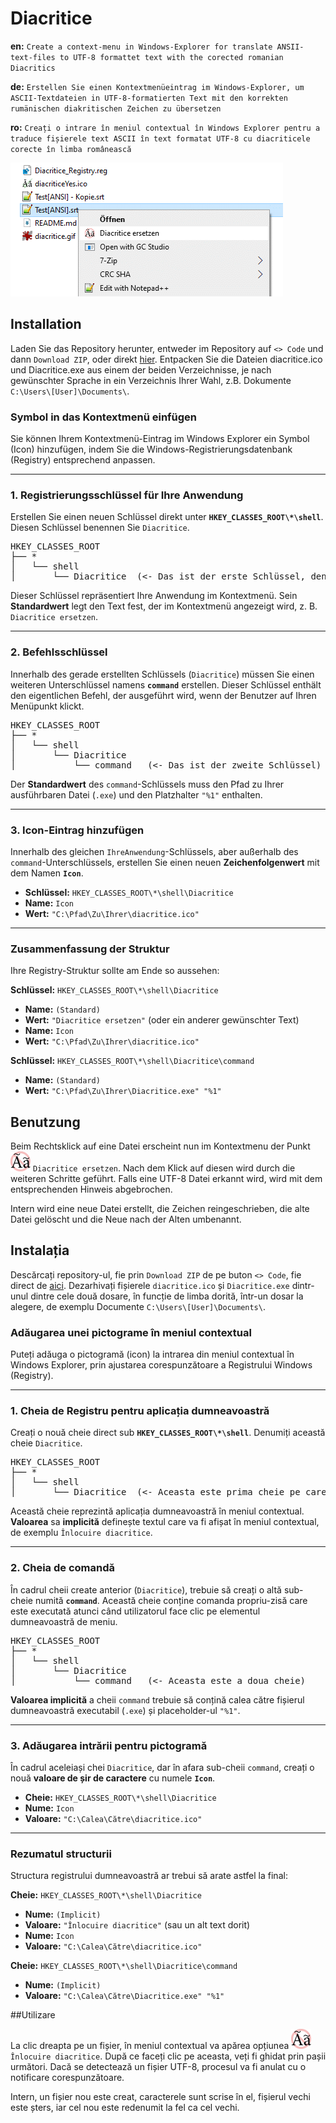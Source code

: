 # Diacritice

**en:** `Create a context-menu in Windows-Explorer for translate ANSII-text-files to UTF-8 formattet text with the corected romanian Diacritics`

**de:** `Erstellen Sie einen Kontextmenüeintrag im Windows-Explorer, um ASCII-Textdateien in UTF-8-formatierten Text mit den korrekten rumänischen diakritischen Zeichen zu übersetzen`

**ro:** `Creați o intrare în meniul contextual în Windows Explorer pentru a traduce fișierele text ASCII în text formatat UTF-8 cu diacriticele corecte în limba românească`

![](kontextmenu.gif)

## Installation

Laden Sie das Repository herunter, entweder im Repository auf `<> Code` und dann `Download ZIP`, oder direkt [hier](https://github.com/Chregu73/Diacritice/archive/refs/heads/main.zip). Entpacken Sie die Dateien diacritice.ico und Diacritice.exe aus einem der beiden Verzeichnisse, je nach gewünschter Sprache in ein Verzeichnis Ihrer Wahl, z.B. Dokumente `C:\Users\[User]\Documents\`.

### Symbol in das Kontextmenü einfügen

Sie können Ihrem Kontextmenü-Eintrag im Windows Explorer ein Symbol (Icon) hinzufügen, indem Sie die Windows-Registrierungsdatenbank (Registry) entsprechend anpassen.

---

### 1. Registrierungsschlüssel für Ihre Anwendung

Erstellen Sie einen neuen Schlüssel direkt unter **`HKEY_CLASSES_ROOT\*\shell`**. Diesen Schlüssel benennen Sie `Diacritice`.

<pre>
HKEY_CLASSES_ROOT
├── *
│   └── shell
│       └── Diacritice  (<- Das ist der erste Schlüssel, den Sie erstellen)
</pre>

Dieser Schlüssel repräsentiert Ihre Anwendung im Kontextmenü. Sein **Standardwert** legt den Text fest, der im Kontextmenü angezeigt wird, z. B. `Diacritice ersetzen`.

---

### 2. Befehlsschlüssel

Innerhalb des gerade erstellten Schlüssels (`Diacritice`) müssen Sie einen weiteren Unterschlüssel namens **`command`** erstellen. Dieser Schlüssel enthält den eigentlichen Befehl, der ausgeführt wird, wenn der Benutzer auf Ihren Menüpunkt klickt.

<pre>
HKEY_CLASSES_ROOT
├── *
│   └── shell
│       └── Diacritice
│           └── command   (<- Das ist der zweite Schlüssel)
</pre>

Der **Standardwert** des `command`-Schlüssels muss den Pfad zu Ihrer ausführbaren Datei (`.exe`) und den Platzhalter `"%1"` enthalten.

---

### 3. Icon-Eintrag hinzufügen

Innerhalb des gleichen `IhreAnwendung`-Schlüssels, aber außerhalb des `command`-Unterschlüssels, erstellen Sie einen neuen **Zeichenfolgenwert** mit dem Namen **`Icon`**.

- **Schlüssel:** `HKEY_CLASSES_ROOT\*\shell\Diacritice`
- **Name:** `Icon`
- **Wert:** `"C:\Pfad\Zu\Ihrer\diacritice.ico"`

---

### Zusammenfassung der Struktur

Ihre Registry-Struktur sollte am Ende so aussehen:

**Schlüssel:** `HKEY_CLASSES_ROOT\*\shell\Diacritice`
- **Name:** `(Standard)`
- **Wert:** `"Diacritice ersetzen"` (oder ein anderer gewünschter Text)
- **Name:** `Icon`
- **Wert:** `"C:\Pfad\Zu\Ihrer\diacritice.ico"`

**Schlüssel:** `HKEY_CLASSES_ROOT\*\shell\Diacritice\command`
- **Name:** `(Standard)`
- **Wert:** `"C:\Pfad\Zu\Ihrer\Diacritice.exe" "%1"`

## Benutzung

Beim Rechtsklick auf eine Datei erscheint nun im Kontextmenu der Punkt ![](diacritice.gif) `Diacritice ersetzen`. Nach dem Klick auf diesen wird durch die weiteren Schritte geführt. Falls eine UTF-8 Datei erkannt wird, wird mit dem entsprechenden Hinweis abgebrochen.

Intern wird eine neue Datei erstellt, die Zeichen reingeschrieben, die alte Datei gelöscht und die Neue nach der Alten umbenannt. 

## Instalația

Descărcați repository-ul, fie prin `Download ZIP` de pe buton `<> Code`, fie direct de [aici](https://github.com/Chregu73/Diacritice/archive/refs/heads/main.zip). Dezarhivați fișierele `diacritice.ico` și `Diacritice.exe` dintr-unul dintre cele două dosare, în funcție de limba dorită, într-un dosar la alegere, de exemplu Documente `C:\Users\[User]\Documents\`.

### Adăugarea unei pictograme în meniul contextual

Puteți adăuga o pictogramă (icon) la intrarea din meniul contextual în Windows Explorer, prin ajustarea corespunzătoare a Registrului Windows (Registry).

---

### 1. Cheia de Registru pentru aplicația dumneavoastră

Creați o nouă cheie direct sub **`HKEY_CLASSES_ROOT\*\shell`**. Denumiți această cheie `Diacritice`.

<pre>
HKEY_CLASSES_ROOT
├── *
│   └── shell
│       └── Diacritice  (<- Aceasta este prima cheie pe care o creați)
</pre>

Această cheie reprezintă aplicația dumneavoastră în meniul contextual. **Valoarea** sa **implicită** definește textul care va fi afișat în meniul contextual, de exemplu `Înlocuire diacritice`.

---

### 2. Cheia de comandă

În cadrul cheii create anterior (`Diacritice`), trebuie să creați o altă sub-cheie numită **`command`**. Această cheie conține comanda propriu-zisă care este executată atunci când utilizatorul face clic pe elementul dumneavoastră de meniu.

<pre>
HKEY_CLASSES_ROOT
├── *
│   └── shell
│       └── Diacritice
│           └── command   (<- Aceasta este a doua cheie)
</pre>

**Valoarea implicită** a cheii `command` trebuie să conțină calea către fișierul dumneavoastră executabil (`.exe`) și placeholder-ul `"%1"`.

---

### 3. Adăugarea intrării pentru pictogramă

În cadrul aceleiași chei `Diacritice`, dar în afara sub-cheii `command`, creați o nouă **valoare de șir de caractere** cu numele **`Icon`**.

- **Cheie:** `HKEY_CLASSES_ROOT\*\shell\Diacritice`
- **Nume:** `Icon`
- **Valoare:** `"C:\Calea\Către\diacritice.ico"`

---

### Rezumatul structurii

Structura registrului dumneavoastră ar trebui să arate astfel la final:

**Cheie:** `HKEY_CLASSES_ROOT\*\shell\Diacritice`
- **Nume:** `(Implicit)`
- **Valoare:** `"Înlocuire diacritice"` (sau un alt text dorit)
- **Nume:** `Icon`
- **Valoare:** `"C:\Calea\Către\diacritice.ico"`

**Cheie:** `HKEY_CLASSES_ROOT\*\shell\Diacritice\command`
- **Nume:** `(Implicit)`
- **Valoare:** `"C:\Calea\Către\Diacritice.exe" "%1"`

##Utilizare

La clic dreapta pe un fișier, în meniul contextual va apărea opțiunea ![](diacritice.gif) `Înlocuire diacritice`. După ce faceți clic pe aceasta, veți fi ghidat prin pașii următori. Dacă se detectează un fișier UTF-8, procesul va fi anulat cu o notificare corespunzătoare.

Intern, un fișier nou este creat, caracterele sunt scrise în el, fișierul vechi este șters, iar cel nou este redenumit la fel ca cel vechi.
